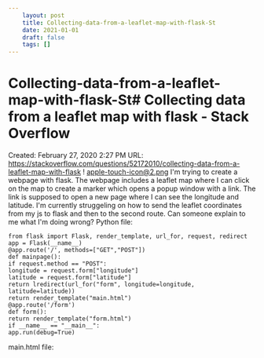 ```yaml
---
 	layout: post
 	title: Collecting-data-from-a-leaflet-map-with-flask-St
 	date: 2021-01-01
 	draft: false
 	tags: []
---
```


# Collecting-data-from-a-leaflet-map-with-flask-St# Collecting data from a leaflet map with flask - Stack Overflow
Created: February 27, 2020 2:27 PM
URL: https://stackoverflow.com/questions/52172010/collecting-data-from-a-leaflet-map-with-flask
!
[apple-touch-icon@2.png](Collecting%20data%20from%20a%20leaflet%20map%20with%20flask%20-%20St%20e9cb5ecdccdb4285b34f8c2c98711b48/apple-touch-icon2.png)
I'm trying to create a webpage with flask.
The webpage includes a leaflet map where I can click on the map to create a marker which opens a popup window with a link.
The link is supposed to open a new page where I can see the longitude and latitude.
I'm currently struggeling on how to send the leaflet coordinates from my js to flask and then to the second route.
Can someone explain to me what I'm doing wrong?
Python file:
```
from flask import Flask, render_template, url_for, request, redirect
app = Flask(__name__)
@app.route('/', methods=["GET","POST"])
def mainpage():
if request.method == "POST":
longitude = request.form["longitude"]
latitude = request.form["latitude"]
return lredirect(url_for("form", longitude=longitude, latitude=latitude))
return render_template("main.html")
@app.route('/form')
def form():
return render_template("form.html")
if __name__ == "__main__":
app.run(debug=True)
```
main.html file:
```
